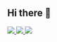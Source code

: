 ## Hi there 👋

<p>
  <a href="https://stackoverflow.com/users/21215843/lakshya-agarwal">
    <img src="https://img.shields.io/badge/-@Lakshya-f48024?style=flat-square&labelColor=f48024&logo=stackoverflow&logoColor=white&link=https://stackoverflow.com/users/21215843/lakshya-agarwal">
   <a/>
  <a href="https://www.linkedin.com/in/lakshya6378/">
    <img src="https://img.shields.io/badge/-lakshya6378-blue?style=flat-square&logo=Linkedin&logoColor=white&link=https://www.linkedin.com/in/lakshya6378/">
  <a/>
   <a href="mailto:agarwallakshya99@gmail.com">
    <img src="https://img.shields.io/badge/-agarwallakshya99@gmail.com-c14438?style=flat-square&logo=Gmail&logoColor=white&link=mailto:agarwallakshya99@gmail.com">
   <a/>
</p>
<!--
**lakshya6378/lakshya6378** is a ✨ _special_ ✨ repository because its `README.md` (this file) appears on your GitHub profile.

Here are some ideas to get you started:

- 🔭 I’m currently working on ...
- 🌱 I’m currently learning ...
- 👯 I’m looking to collaborate on ...
- 🤔 I’m looking for help with ...
- 💬 Ask me about ...
- 📫 How to reach me: ...
- 😄 Pronouns: ...
- ⚡ Fun fact: ...
-->
